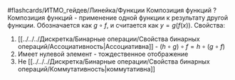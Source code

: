 #flashcards/ИТМО_гейдев/Линейка/Функции
Композиция функций
?
Композиция функций - применение одной функции к результату другой функции.
Обозначается как $g \circ f$, и считается как $y = g(f(x))$.
Свойства:
1. [[../../../Дискретка/Бинарные операции/Свойства бинарных операций/Ассоциативность|Ассоциативна]] - $(h \circ g) \circ f = h \circ (g \circ f)$
2. Имеет нулевой элемент - тождественное отображение
3. Не [[../../../Дискретка/Бинарные операции/Свойства бинарных операций/Коммутативность|коммутативна]]
